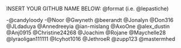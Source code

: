 INSERT YOUR GITHUB NAME BELOW: @format (i.e. @lepastiche)

-@candyloody
-@Noor
@Gwyneth
@beerandt
@Jonalyn
@Don316
@JLdaduya
@Annedreeyia
@ian-mislang
@AxoOne
@alex_dustin
@Anj0915
@Christine24268
@Joachim
@Rojane
@Maychelle28
@lyraoligan111111
@Icyhot1016
@JethroeR
@zupp123
@mastermhed

